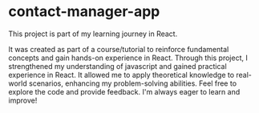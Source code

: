 # contact-manager-app
This project is part of my learning journey in React. 

It was created as part of a course/tutorial to reinforce fundamental concepts and gain hands-on experience in React. Through this project, I strengthened my understanding of javascript and gained practical experience in React. It allowed me to apply theoretical knowledge to real-world scenarios, enhancing my problem-solving abilities. Feel free to explore the code and provide feedback. I'm always eager to learn and improve!
